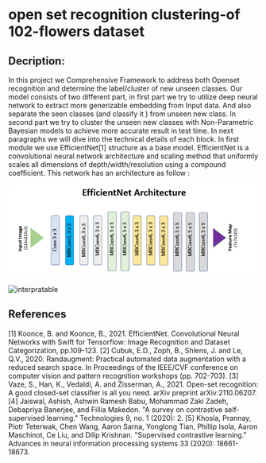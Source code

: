 # open set recognition clustering-of 102-flowers dataset 


## Decription:
In this project we Comprehensive Framework to address both Openset recognition and 
determine the label/cluster of new unseen classes.
Our model consists of two different part, in first part we try to utilize deep neural network 
to extract more generizable embedding from Input data. And also separate the seen classes 
(and classify it ) from unseen new class. In second part we try to cluster the unseen new 
classes with Non-Parametric Bayesian models to achieve more accurate result in test time. 
In next paragraphs we will dive into the technical details of each block.
In first module we use EfficientNet[1] structure as a base model. EfficientNet is a 
convolutional neural network architecture and scaling method that uniformly scales all 
dimensions of depth/width/resolution using a compound coefficient. This network has an 
architecture as follow :


   ![net](images/ph1_1.jpg "net")


   ![interpratable](images/intro_1.jpg "interpratable")


## References 
[1] Koonce, B. and Koonce, B., 2021. EfficientNet. Convolutional Neural Networks with 
Swift for Tensorflow: Image Recognition and Dataset Categorization, pp.109-123.
[2] Cubuk, E.D., Zoph, B., Shlens, J. and Le, Q.V., 2020. Randaugment: Practical automated 
data augmentation with a reduced search space. In Proceedings of the IEEE/CVF 
conference on computer vision and pattern recognition workshops (pp. 702-703).
[3] Vaze, S., Han, K., Vedaldi, A. and Zisserman, A., 2021. Open-set recognition: A good 
closed-set classifier is all you need. arXiv preprint arXiv:2110.06207.
[4] Jaiswal, Ashish, Ashwin Ramesh Babu, Mohammad Zaki Zadeh, Debapriya Banerjee, 
and Fillia Makedon. "A survey on contrastive self-supervised learning." Technologies 9, 
no. 1 (2020): 2.
[5] Khosla, Prannay, Piotr Teterwak, Chen Wang, Aaron Sarna, Yonglong Tian, Phillip 
Isola, Aaron Maschinot, Ce Liu, and Dilip Krishnan. "Supervised contrastive learning." 
Advances in neural information processing systems 33 (2020): 18661-18673.

	
